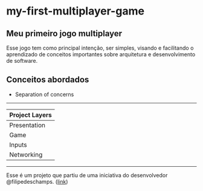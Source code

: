 # my-first-multiplayer-game

## Meu primeiro jogo multiplayer

Esse jogo tem como principal intenção, ser simples, visando e facilitando o aprendizado de conceitos importantes sobre arquitetura e desenvolvimento de software.

## Conceitos abordados

- Separation of concerns

---

| Project Layers |
| -------------- |
| Presentation   |
| Game           |
| Inputs         |
| Networking     |

---

Esse é um projeto que partiu de uma iniciativa do desenvolvedor @filipedeschamps.
([link](https://www.youtube.com/watch?v=P5kfA6ncOs8))
